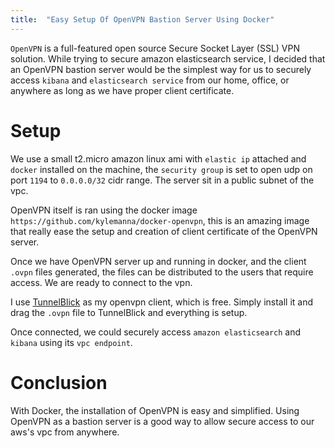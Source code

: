 ```yaml
---
title:  "Easy Setup Of OpenVPN Bastion Server Using Docker"
---
```


`OpenVPN` is a full-featured open source Secure Socket Layer (SSL) VPN solution. While trying to secure amazon elasticsearch service, I decided that an OpenVPN bastion server would be the simplest way for us to securely access `kibana` and `elasticsearch service` from our home, office, or anywhere as long as we have proper client certificate.

# Setup
We use a small t2.micro amazon linux ami with `elastic ip` attached and `docker` installed on the machine, the `security group` is set to open udp on port `1194` to `0.0.0.0/32` cidr range. The server sit in a public subnet of the vpc.

OpenVPN itself is ran using the docker image `https://github.com/kylemanna/docker-openvpn`, this is an amazing image that really ease the setup and creation of client certificate of the OpenVPN server. 

Once we have OpenVPN server up and running in docker, and the client `.ovpn` files generated, the files can be distributed to the users that require access. We are ready to connect to the vpn.

I use [TunnelBlick](https://tunnelblick.net) as my openvpn client, which is free. Simply install it and drag the `.ovpn` file to TunnelBlick and everything is setup.

Once connected, we could securely access `amazon elasticsearch` and `kibana` using its `vpc endpoint`.

# Conclusion
With Docker, the installation of OpenVPN is easy and simplified. Using OpenVPN as a bastion server is a good way to allow secure access to our aws's vpc from anywhere.